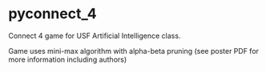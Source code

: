 # pyconnect_4
Connect 4 game for USF Artificial Intelligence class. 

Game uses mini-max algorithm with alpha-beta pruning (see poster PDF for more information including authors)
